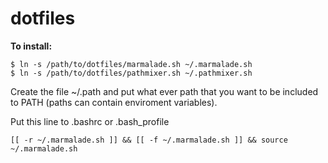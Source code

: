 # dotfiles
**To install:**

```console
$ ln -s /path/to/dotfiles/marmalade.sh ~/.marmalade.sh
$ ln -s /path/to/dotfiles/pathmixer.sh ~/.pathmixer.sh
```

Create the file ~/.path and put what ever path that you want to be included to PATH (paths can contain enviroment variables).

Put this line to .bashrc or .bash_profile
```console
[[ -r ~/.marmalade.sh ]] && [[ -f ~/.marmalade.sh ]] && source ~/.marmalade.sh




